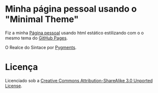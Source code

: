 # Minha página pessoal usando o "Minimal Theme"

Fiz a minha [Página pessoal](http://relson.info/) usando html estático estilizando com o o mesmo tema do [GitHub Pages](http://pages.github.com/).

O Realce do Sintace por [Pygments](http://pygments.org).

# Licença

Licenciado sob a [Creative Commons Attribution-ShareAlike 3.0 Unported License](http://creativecommons.org/licenses/by-sa/3.0/).



